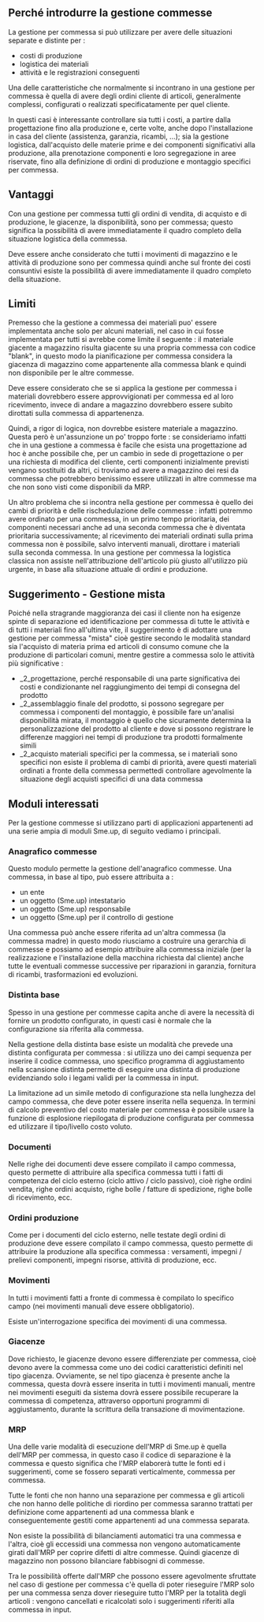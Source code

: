 ## Perché introdurre la gestione commesse
La gestione per commessa si può utilizzare per avere delle situazioni separate e distinte per : 

- costi di produzione
- logistica dei materiali
- attività e le registrazioni conseguenti

Una delle caratteristiche che normalmente si incontrano in una gestione per commessa è quella di avere degli ordini cliente di articoli, generalmente complessi, configurati o
realizzati specificatamente per quel cliente.

In questi casi è interessante controllare sia tutti i costi, a partire dalla progettazione fino alla produzione e, certe volte, anche dopo l'installazione in casa del cliente (assistenza, garanzia, ricambi, ...);
sia la gestione logistica, dall'acquisto delle materie prime e dei componenti significativi alla produzione, alla prenotazione componenti e loro segregazione in aree riservate,
fino alla definizione di ordini di produzione e montaggio specifici per commessa.

## Vantaggi
Con una gestione per commessa tutti gli ordini di vendita, di acquisto e di produzione, le giacenze, la disponibilità, sono per commessa; questo significa la possibilità di avere immediatamente il quadro completo della situazione logistica della commessa.

Deve essere anche  considerato che tutti i movimenti di magazzino e le attività di produzione sono per commessa quindi anche sul fronte dei costi consuntivi esiste la possibilità di
avere immediatamente il quadro completo della situazione.

## Limiti
Premesso che la gestione a commessa dei materiali puo' essere implementata anche solo per alcuni materiali, nel caso in cui fosse implementata per tutti si avrebbe come limite il seguente : 
il materiale giacente a magazzino risulta giacente su una propria commessa con codice "blank", in questo modo la pianificazione per commessa considera la giacenza di magazzino come
appartenente alla commessa blank e quindi non disponibile per le altre commesse.

Deve essere considerato che se si applica la gestione per commessa i materiali dovrebbero essere approvvigionati per commessa ed al loro ricevimento, invece di andare a magazzino
dovrebbero essere subito dirottati sulla commessa di appartenenza.

Quindi, a rigor di logica, non dovrebbe esistere materiale a magazzino. Questa però è un'assunzione un po' troppo forte :  se consideriamo infatti che in una gestione a commessa è facile
che esista una progettazione ad hoc è anche possibile che, per un cambio in sede di progettazione o per una richiesta di modifica del cliente, certi componenti inizialmente previsti vengano
sostituiti da altri, ci troviamo ad avere a magazzino dei resi da commessa che potrebbero benissimo essere utilizzati in altre commesse ma che non sono visti come disponibili da MRP.

Un altro problema che si incontra nella gestione per commessa è quello dei cambi di priorità e delle rischedulazione delle commesse :  infatti potremmo avere ordinato per una commessa, in un
primo tempo prioritaria, dei componenti necessari anche ad una seconda commessa che è diventata prioritaria successivamente; al ricevimento dei materiali ordinati sulla prima commessa
non è possibile, salvo interventi manuali, dirottare i materiali sulla seconda commessa. In una gestione per commessa la logistica classica non assiste nell'attribuzione dell'articolo più giusto
all'utilizzo più urgente, in base alla situazione attuale di ordini e produzione.

## Suggerimento - Gestione mista
Poiché nella stragrande maggioranza dei casi il cliente non ha esigenze spinte di separazione ed identificazione per commessa di tutte le attività e di tutti i materiali fino all'ultima vite,
il suggerimento è di adottare una gestione per commessa "mista" cioè gestire secondo le modalità standard sia l'acquisto di materia prima ed articoli di consumo comune che la produzione
di particolari comuni, mentre gestire a commessa solo le attività più significative : 

- _2_progettazione, perché responsabile di una parte significativa dei costi e condizionante nel raggiungimento dei tempi di consegna del prodotto
- _2_assemblaggio finale del prodotto, si possono segregare per commessa i componenti del montaggio, è possibile fare un'analisi disponibilità mirata, il montaggio è quello che sicuramente
determina la personalizzazione del prodotto al cliente e dove si possono registrare le differenze maggiori nei tempi di produzione tra prodotti formalmente simili
- _2_acquisto materiali specifici per la commessa, se i materiali sono specifici non esiste il problema di cambi di priorità, avere questi materiali ordinati a fronte della commessa permettedi controllare agevolmente la situazione degli acquisti specifici di una data commessa

## Moduli interessati
Per la gestione commesse si utilizzano parti di applicazioni appartenenti ad una serie ampia di moduli Sme.up, di seguito vediamo i principali.

### Anagrafico commesse
Questo modulo permette la gestione dell'anagrafico commesse.
Una commessa, in base al tipo, può essere attribuita a : 

- un ente
- un oggetto (Sme.up) intestatario
- un oggetto (Sme.up) responsabile
- un oggetto (Sme.up) per il controllo di gestione

Una commessa può anche essere riferita ad un'altra commessa (la commessa madre) in questo modo riusciamo a costruire una gerarchia di commesse e possiamo ad esempio
attribuire alla commessa iniziale (per la realizzazione e l'installazione della macchina richiesta dal cliente) anche tutte le eventuali commesse successive per riparazioni in garanzia,
fornitura di ricambi, trasformazioni ed evoluzioni.

### Distinta base
Spesso in una gestione per commesse capita anche di avere la necessità di fornire un prodotto configurato, in questi casi è normale che la configurazione sia riferita alla commessa.

Nella gestione della distinta base esiste un modalità che prevede una distinta configurata per commessa :  si utilizza uno dei campi sequenza per inserire il codice commessa, uno specifico
programma di aggiustamento nella scansione distinta permette di eseguire una distinta di produzione evidenziando solo i legami validi per la commessa in input.

La limitazione ad un simile metodo di configurazione sta nella lunghezza del campo commessa, che deve poter essere inserita nella sequenza.
In termini di calcolo preventivo del costo materiale per commessa è possibile usare la funzione di esplosione riepilogata di produzione configurata per commessa ed utilizzare il tipo/livello
costo voluto.

### Documenti
Nelle righe dei documenti deve essere compilato il campo commessa, questo permette di attribuire alla specifica commessa tutti i fatti di competenza del ciclo esterno (ciclo attivo / ciclo passivo), cioè righe ordini vendita, righe ordini acquisto, righe bolle / fatture di spedizione, righe bolle di ricevimento, ecc.

### Ordini produzione
Come per i documenti del ciclo esterno, nelle testate degli ordini di produzione deve essere compilato il campo commessa, questo permette di attribuire la produzione alla specifica
commessa :  versamenti, impegni / prelievi componenti, impegni risorse, attività di produzione,  ecc.

### Movimenti
In tutti i movimenti fatti a fronte di commessa è compilato lo specifico campo (nei movimenti manuali deve essere obbligatorio).

Esiste un'interrogazione specifica dei movimenti di una commessa.

### Giacenze
Dove richiesto, le giacenze devono essere differenziate per commessa, cioè devono avere la commessa come uno dei codici caratteristici definiti nel tipo giacenza.
Ovviamente, se nel tipo giacenza è presente anche la commessa, questa dovrà essere inserita in tutti i movimenti manuali, mentre nei movimenti eseguiti da sistema dovrà essere possibile recuperare la commessa di competenza, attraverso opportuni programmi di aggiustamento, durante la scrittura della transazione di movimentazione.

### MRP
Una delle varie modalità di esecuzione dell'MRP di Sme.up è quella dell'MRP per commessa, in questo caso il codice di separazione è la commessa e questo significa che l'MRP
elaborerà tutte le fonti ed i suggerimenti, come se fossero separati verticalmente, commessa per commessa.

Tutte le fonti che non hanno una separazione per commessa e gli articoli che non hanno delle politiche di riordino per commessa saranno trattati per definizione come appartenenti ad
una commessa blank e conseguentemente gestiti come appartenenti ad una commessa separata.

Non esiste la possibilità di bilanciamenti automatici tra una commessa e l'altra, cioè gli eccessidi una commessa non vengono automaticamente girati dall'MRP per coprire difetti di altre
commesse. Quindi giacenze di magazzino non possono bilanciare fabbisogni di commesse.

Tra le possibilità offerte dall'MRP che possono essere agevolmente sfruttate nel caso di gestione per commessa c'è quella di poter rieseguire l'MRP solo per una commessa senza dover
rieseguire tutto l'MRP per la totalità degli articoli :  vengono cancellati e ricalcolati solo i suggerimenti riferiti alla commessa in input.
